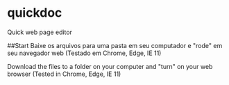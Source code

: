 # quickdoc
Quick web page editor


##Start
Baixe os arquivos para uma pasta em seu computador e "rode" em seu navegador web (Testado em Chrome, Edge, IE 11)

Download the files to a folder on your computer and "turn" on your web browser (Tested in Chrome, Edge, IE 11)
